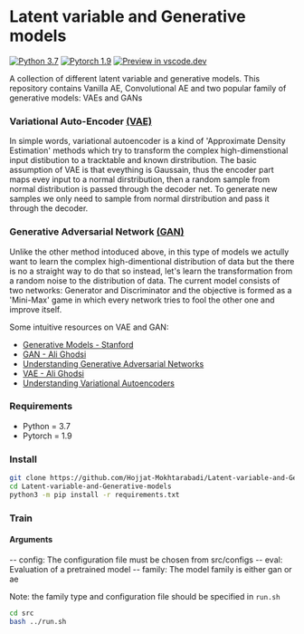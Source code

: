 # Latent variable and Generative models
[![Python 3.7](https://img.shields.io/badge/python-3.7-blue.svg)](https://www.python.org/downloads/release/python-370/)
[![Pytorch 1.9](https://img.shields.io/badge/pytorch-1.9-orange.svg)](https://pytorch.org/)
[![Preview in vscode.dev](https://img.shields.io/badge/preview%20in-vscode.dev-blue)](https://open.vscode.dev/Hojjat-Mokhtarabadi/Latent-variable-and-Generative-models)

A collection of different latent variable and generative models. This repository contains Vanilla AE, Convolutional AE and two popular family of generative models: VAEs and GANs

### Variational Auto-Encoder [(VAE)](https://arxiv.org/abs/1312.6114)
In simple words, variational autoencoder is a kind of 'Approximate Density Estimation' methods which try to transform the complex high-dimenstional input distibution to a tracktable and known dirstribution. The basic assumption of VAE is that eveything is Gaussain, thus the encoder part maps evey input to a normal dirstribution, then a random sample from normal distribution is passed through the decoder net.
To generate new samples we only need to sample from normal dirstribution and pass it through the decoder.

### Generative Adversarial Network [(GAN)](https://arxiv.org/abs/1406.2661)
Unlike the other method intoduced above, in this type of models we actully want to learn the complex high-dimentional distribution of data but the there is no a straight way to do that so instead, let's learn the transformation from a random noise to the distribution of data. The current model consists of two networks: Generator and Discriminator and the objective is formed as a 'Mini-Max' game in which every network tries to fool the other one and improve itself.

Some intuitive resources on VAE and GAN:
- [Generative Models - Stanford](https://www.youtube.com/watch?v=5WoItGTWV54)
- [GAN - Ali Ghodsi](https://www.youtube.com/watch?v=7G4_Y5rsvi8)
- [Understanding Generative Adversarial Networks](https://towardsdatascience.com/understanding-generative-adversarial-networks-gans-cd6e4651a29)
- [VAE - Ali Ghodsi](https://www.youtube.com/watch?v=uaaqyVS9-rM)
- [Understanding Variational Autoencoders](https://towardsdatascience.com/understanding-variational-autoencoders-vaes-f70510919f73)


### Requirements
- Python = 3.7
- Pytorch = 1.9


### Install
```bash
git clone https://github.com/Hojjat-Mokhtarabadi/Latent-variable-and-Generative-models.git
cd Latent-variable-and-Generative-models
python3 -m pip install -r requirements.txt
```

### Train
#### Arguments
-- config: The configuration file must be chosen from src/configs
-- eval: Evaluation of a pretrained model
-- family: The model family is either gan or ae

Note: the family type and configuration file should be specified in `run.sh`
```bash
cd src
bash ../run.sh
```



